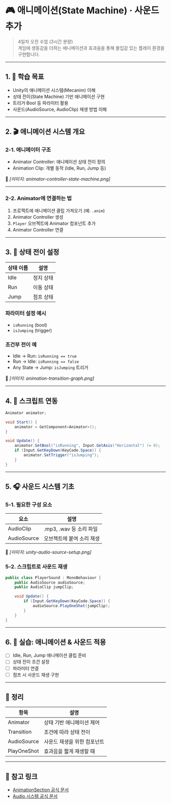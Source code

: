 # 🎮 애니메이션(State Machine) · 사운드 추가
> 4일차 오전 수업 (3시간 분량)  
> 게임에 생동감을 더하는 애니메이션과 효과음을 통해 몰입감 있는 플레이 환경을 구현합니다.

---

## 1. 🧠 학습 목표

- Unity의 애니메이션 시스템(Mecanim) 이해
- 상태 전이(State Machine) 기반 애니메이션 구현
- 트리거·Bool 등 파라미터 활용
- 사운드(AudioSource, AudioClip) 재생 방법 이해

---

## 2. 🎬 애니메이션 시스템 개요

### 2-1. 애니메이터 구조
- Animator Controller: 애니메이션 상태 전이 정의
- Animation Clip: 개별 동작 (Idle, Run, Jump 등)

📸 *[이미지: animator-controller-state-machine.png]*

---

### 2-2. Animator에 연결하는 법

1. 프로젝트에 애니메이션 클립 가져오기 (예: `.anim`)
2. Animator Controller 생성
3. `Player` 오브젝트에 Animator 컴포넌트 추가
4. Animator Controller 연결

---

## 3. 🔄 상태 전이 설정

| 상태 이름 | 설명 |
|-----------|------|
| Idle      | 정지 상태 |
| Run       | 이동 상태 |
| Jump      | 점프 상태 |

### 파라미터 설정 예시
- `isRunning` (bool)
- `isJumping` (trigger)

### 조건부 전이 예
- Idle → Run: `isRunning == true`
- Run → Idle: `isRunning == false`
- Any State → Jump: `isJumping` 트리거

📸 *[이미지: animation-transition-graph.png]*

---

## 4. 🎯 스크립트 연동

```csharp
Animator animator;

void Start() {
    animator = GetComponent<Animator>();
}

void Update() {
    animator.SetBool("isRunning", Input.GetAxis("Horizontal") != 0);
    if (Input.GetKeyDown(KeyCode.Space)) {
        animator.SetTrigger("isJumping");
    }
}
```

---

## 5. 🎧 사운드 시스템 기초

### 5-1. 필요한 구성 요소

| 요소 | 설명 |
|------|------|
| AudioClip | .mp3, .wav 등 소리 파일 |
| AudioSource | 오브젝트에 붙여 소리 재생 |

📸 *[이미지: unity-audio-source-setup.png]*

### 5-2. 스크립트로 사운드 재생

```csharp
public class PlayerSound : MonoBehaviour {
    public AudioSource audioSource;
    public AudioClip jumpClip;

    void Update() {
        if (Input.GetKeyDown(KeyCode.Space)) {
            audioSource.PlayOneShot(jumpClip);
        }
    }
}
```

---

## 6. 🧪 실습: 애니메이션 & 사운드 적용

- [ ] Idle, Run, Jump 애니메이션 클립 준비
- [ ] 상태 전이 조건 설정
- [ ] 파라미터 연결
- [ ] 점프 시 사운드 재생 구현

---

## 🧠 정리

| 항목 | 설명 |
|------|------|
| Animator | 상태 기반 애니메이션 제어 |
| Transition | 조건에 따라 상태 전이 |
| AudioSource | 사운드 재생을 위한 컴포넌트 |
| PlayOneShot | 효과음을 짧게 재생할 때 |

---

## 🔗 참고 링크

- [AnimationSection 공식 문서](https://docs.unity3d.com/Manual/AnimationSection.html)
- [Audio 시스템 공식 문서](https://docs.unity3d.com/Manual/AudioOverview.html)
